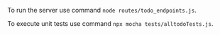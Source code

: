 To run the server use command `node routes/todo_endpoints.js`.

To execute unit tests use command `npx mocha tests/alltodoTests.js`.

